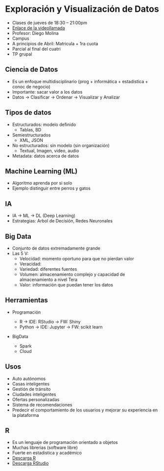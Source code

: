 # Exploración y Visualización de Datos

* Clases de jueves de 18:30 – 21:00pm
* [Enlace de la videollamada](https://meet.google.com/cyd-efsh-cmy)
* Profesor: Diego Molina
* Campus
* A principios de Abril: Matricula + 1ra cuota
* Parcial al final del cuatri
* TP grupal

## Ciencia de Datos

* Es un enfoque multidisciplinario (prog + informática + estadistica + conoc de negocio)
* Importante: sacar valor a los datos
* Datos -> Clasificar -> Ordenar -> Visualizar y Analizar

## Tipos de datos

* Estructurados: modelo definido
  * Tablas, BD
* Semiestructurados
  * XML, JSON
* No estructurados: sin modelo (sin organización)
  * Textual, Imagen, video, audio
* Metadata: datos acerca de datos

## Machine Learning (ML)

* Algoritmo aprenda por si solo
* Ejemplo distinguir entre perros y gatos

## IA

* IA -> ML -> DL (Deep Learning)
* Estrategias: Arbol de Decisión, Redes Neuronales

## Big Data

* Conjunto de datos extremadamente grande
* Las 5 V:
  * Velocidad: momento oportuno para que no pierdan valor
  * Veracidad:
  * Variedad: diferentes fuentes
  * Volumen: almacenamiento complejo y capacidad de almacenamiento a nivel Tera
  * Valor: información que puedan tener los datos

## Herramientas

* Programación
  * R -> IDE: RStudio -> FW: Shiny
  * Python -> IDE: Jupyter -> FW: scikit learn

* BigData
  * Spark
  * Cloud

## Usos

* Auto autónomos
* Casas inteligentes
* Gestión de tránsito
* Ciudades inteligentes
* Ofertas personalizadas
* Sistema de recomendaciones
* Predecir el comportamiento de los usuarios y mejorar su experiencia en la plataforma

## R

* Es un lenguaje de programación orientado a objetos
* Muchas librerias (software libre)
* Fuerte en estadistica y académico
* [Descarga R](https://cran.r-project.org/)
* [Descarga RStudio](https://posit.co/download/rstudio-desktop/)

